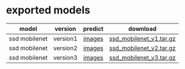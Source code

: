 # exported models

|model|version|predict|download|
|:---:|:-----:|:-----:|:------:|
|ssd mobilenet|version1|[images](https://github.com/hogbal/RUP/blob/master/tensorflow/object_detection/workspace/training_rup/exported-models/images/ssd_mobilenet_v1/README.md)|[ssd_mobilenet_v1.tar.gz](https://drive.google.com/file/d/1xFNny-hsneqKmmOBd0UahOAiUcKyTCP8/view?usp=sharing)|
|ssd mobilenet|version2|[images](https://github.com/hogbal/RUP/blob/master/tensorflow/object_detection/workspace/training_rup/exported-models/images/ssd_mobilenet_v2/README.md)|[ssd_mobilenet_v2.tar.gz](https://drive.google.com/file/d/1ZtxmWhN510vJrJ9fHKb7r6Hr2AvmkKBy/view?usp=sharing)|
|ssd mobilenet|version3|[images](https://github.com/hogbal/RUP/blob/master/tensorflow/object_detection/workspace/training_rup/exported-models/images/ssd_mobilenet_v3/README.md)|[ssd_mobilenet_v3.tar.gz](https://drive.google.com/file/d/1pJgRde4BaYMFD17XTCqQh_wGAHyhR6h3/view?usp=sharing)|

